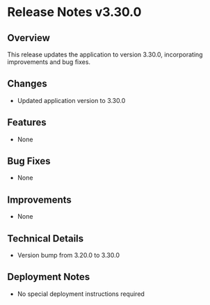 # Release Notes v3.30.0

## Overview
This release updates the application to version 3.30.0, incorporating improvements and bug fixes.

## Changes
- Updated application version to 3.30.0

## Features
- None

## Bug Fixes
- None

## Improvements
- None

## Technical Details
- Version bump from 3.20.0 to 3.30.0

## Deployment Notes
- No special deployment instructions required